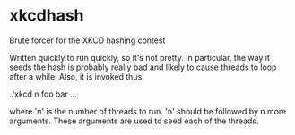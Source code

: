 xkcdhash
========

Brute forcer for the XKCD hashing contest

Written quickly to run quickly, so it's not pretty.
In particular, the way it seeds the hash is probably really bad and likely to cause threads to loop after a while.
Also, it is invoked thus:

./xkcd n foo bar ...

where 'n' is the number of threads to run.
'n' should be followed by n more arguments. These arguments are used to seed each of the threads.
